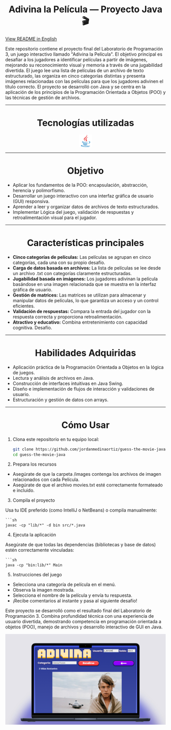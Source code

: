 <h1 align="center">Adivina la Película — Proyecto Java 🎬</h1>
<p align="left">
  <a href="README_ES.md" target="_blank">
    View README in English
  </a>
</p>

<p>Este repositorio contiene el proyecto final del Laboratorio de Programación 3, un juego interactivo llamado "Adivina la Película". El objetivo principal es desafiar a los jugadores a identificar películas a partir de imágenes, mejorando su reconocimiento visual y memoria a través de una jugabilidad divertida. El juego lee una lista de películas de un archivo de texto estructurado, las organiza en cinco categorías distintas y presenta imágenes relacionadas con las películas para que los jugadores adivinen el título correcto. El proyecto se desarrolló con Java y se centra en la aplicación de los principios de la Programación Orientada a Objetos (POO) y las técnicas de gestión de archivos.</p>
<hr>

<h1 align="center">Tecnologías utilizadas</h1>
  <div align="center">
    <img src="https://github.com/devicons/devicon/blob/master/icons/java/java-original.svg" alt="Java" title="Jva" width="40px">
  </div>
<hr>

<h1 align="center">Objetivo</h1>
<ul>
  <li>Aplicar los fundamentos de la POO: encapsulación, abstracción, herencia y polimorfismo.</li>
  <li>Desarrollar un juego interactivo con una interfaz gráfica de usuario (GUI) responsiva.</li>
  <li>Aprender a leer y organizar datos de archivos de texto estructurados.</li>
  <li>Implementar Lógica del juego, validación de respuestas y retroalimentación visual para el jugador.</li>
</ul>
<hr>

<h1 align="center">Características principales</h1>
<ul>
  <li><b>Cinco categorías de películas:</b> Las películas se agrupan en cinco categorías, cada una con su propio desafío.</li>
  <li><b>Carga de datos basada en archivos:</b> La lista de películas se lee desde un archivo .txt con categorías claramente estructuradas.</li>
  <li><b>Jugabilidad basada en imágenes:</b> Los jugadores adivinan la película basándose en una imagen relacionada que se muestra en la interfaz gráfica de usuario.</li>
  <li><b>Gestión de matrices:</b> Las matrices se utilizan para almacenar y manipular datos de películas, lo que garantiza un acceso y un control eficientes.</li>
  <li><b>Validación de respuestas:</b> Compara la entrada del jugador con la respuesta correcta y proporciona retroalimentación.</li>
  <li><b>Atractivo y educativo:</b> Combina entretenimiento con capacidad cognitiva. Desafío.</li>
</ul>
<hr>

<h1 align="center">Habilidades Adquiridas</h1>
<ul>
  <li>Aplicación práctica de la Programación Orientada a Objetos en la lógica de juegos.</li>
  <li>Lectura y análisis de archivos en Java.</li>
  <li>Construcción de interfaces intuitivas en Java Swing.</li>
  <li>Diseño e implementación de flujos de interacción y validaciones de usuario.</li>
  <li>Estructuración y gestión de datos con arrays.</li>
</ul>
<hr>

<h1 align="center">Cómo Usar</h1>

1. Clona este repositorio en tu equipo local:
    ```sh
    git clone https://github.com/jordanmedinaortiz/guess-the-movie-java.git
    cd guess-the-movie-java

2. Prepara los recursos
  <ul>
  <li>Asegúrate de que la carpeta /images contenga los archivos de imagen relacionados con cada Película.</li>
  <li>Asegúrate de que el archivo movies.txt esté correctamente formateado e incluido.</li>
  </ul>

3. Compila el proyecto
  <p>Usa tu IDE preferido (como IntelliJ o NetBeans) o compila manualmente:</p>

    ```sh
    javac -cp "lib/*" -d bin src/*.java

4. Ejecuta la aplicación
<p>Asegúrate de que todas las dependencias (bibliotecas y base de datos) estén correctamente vinculadas:</p>

    ```sh
    java -cp "bin:lib/*" Main

5. Instrucciones del juego
  <ul>
    <li>Selecciona una categoría de película en el menú.</li>
    <li>Observa la imagen mostrada.</li>
    <li>Selecciona el nombre de la película y envía tu respuesta.</li>
    <li>¡Recibe comentarios al instante y pasa al siguiente desafío!</li>
  </ul>

<p>Este proyecto se desarrolló como el resultado final del Laboratorio de Programación 3. Combina profundidad técnica con una experiencia de usuario divertida, demostrando competencia en programación orientada a objetos (POO), manejo de archivos y desarrollo interactivo de GUI en Java.</p>
<img src="guess-the-movie-java.png" alt="Project Preview" title="Guess The Movie Java" />
